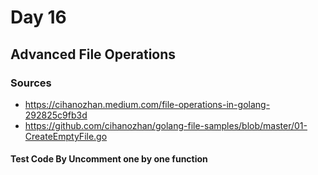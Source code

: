 # Day 16

## Advanced File Operations

### Sources

- <https://cihanozhan.medium.com/file-operations-in-golang-292825c9fb3d>
- <https://github.com/cihanozhan/golang-file-samples/blob/master/01-CreateEmptyFile.go>

#### Test Code By Uncomment one by one function
